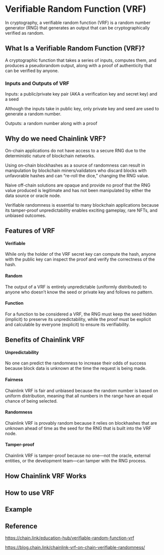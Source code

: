 # Verifiable Random Function (VRF)
In cryptography, a verifiable random function (VRF) is a random number generator (RNG) that generates an output that can be cryptographically verified as random. 

## What Is a Verifiable Random Function (VRF)?
A cryptographic function that takes a series of inputs, computes them, and produces a pseudorandom output, along with a proof of authenticity that can be verified by anyone.

### Inputs and Outputs of VRF
Inputs: a public/private key pair (AKA a verification key and secret key) and a seed 

Although the inputs take in public key, only private key and seed are used to generate a random number. 

Outputs: a random number along with a proof

## Why do we need Chainlink VRF? 
On-chain applications do not have access to a secure RNG due to the deterministic nature of blockchain networks. 

Using on-chain blockhashes as a source of randomness can result in manipulation by blockchain miners/validators who discard blocks with unfavorable hashes and can “re-roll the dice,” changing the RNG value. 

Naive off-chain solutions are opaque and provide no proof that the RNG value produced is legitimate and has not been manipulated by either the data source or oracle node.

Verifiable randomness is essential to many blockchain applications because its tamper-proof unpredictability enables exciting gameplay, rare NFTs, and unbiased outcomes.

## Features of VRF
#### Verifiable
While only the holder of the VRF secret key can compute the hash, anyone with the public key can inspect the proof and verify the correctness of the hash.

#### Random
The output of a VRF is entirely unpredictable (uniformly distributed) to anyone who doesn’t know the seed or private key and follows no pattern. 

#### Function
For a function to be considered a VRF, the RNG must keep the seed hidden (implicit) to preserve its unpredictability, while the proof must be explicit and calculable by everyone (explicit) to ensure its verifiability.


## Benefits of Chainlink VRF
#### Unpredictability
No one can predict the randomness to increase their odds of success because block data is unknown at the time the request is being made.

#### Fairness
Chainlink VRF is fair and unbiased because the random number is based on uniform distribution, meaning that all numbers in the range have an equal chance of being selected.

#### Randomness
Chainlink VRF is provably random because it relies on blockhashes that are unknown ahead of time as the seed for the RNG that is built into the VRF node.

#### Tamper-proof
Chainlink VRF is tamper-proof because no one—not the oracle, external entities, or the development team—can tamper with the RNG process.


## How Chainlink VRF Works


## How to use VRF

## Example 

## Reference
https://chain.link/education-hub/verifiable-random-function-vrf 

https://blog.chain.link/chainlink-vrf-on-chain-verifiable-randomness/ 
